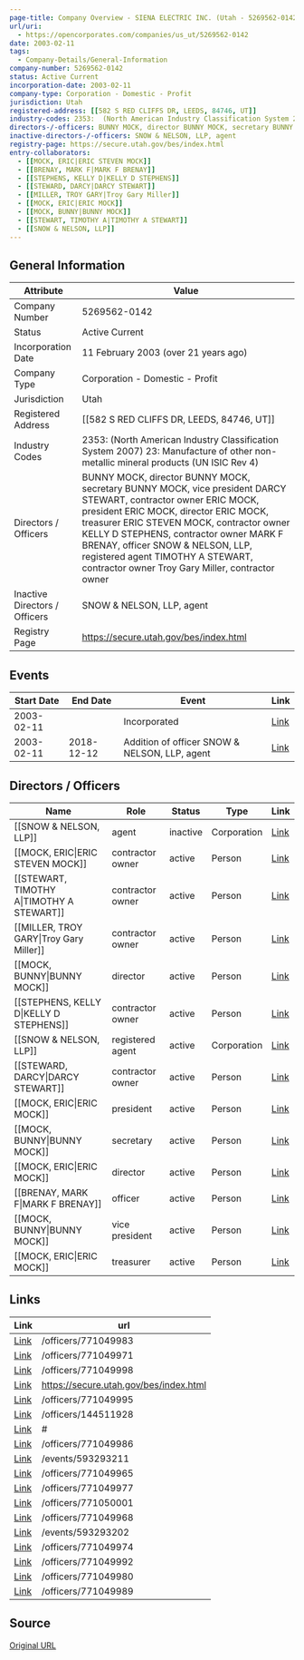 ```yaml
---
page-title: Company Overview - SIENA ELECTRIC INC. (Utah - 5269562-0142)
url/uri:
  - https://opencorporates.com/companies/us_ut/5269562-0142
date: 2003-02-11
tags:
  - Company-Details/General-Information
company-number: 5269562-0142
status: Active Current
incorporation-date: 2003-02-11
company-type: Corporation - Domestic - Profit
jurisdiction: Utah
registered-address: [[582 S RED CLIFFS DR, LEEDS, 84746, UT]]
industry-codes: 2353:  (North American Industry Classification System 2007) 23: Manufacture of other non-metallic mineral products (UN ISIC Rev 4)
directors-/-officers: BUNNY MOCK, director BUNNY MOCK, secretary BUNNY MOCK, vice president DARCY STEWART, contractor owner ERIC MOCK, president ERIC MOCK, director ERIC MOCK, treasurer ERIC STEVEN MOCK, contractor owner KELLY D STEPHENS, contractor owner MARK F BRENAY, officer SNOW & NELSON, LLP, registered agent TIMOTHY A STEWART, contractor owner Troy Gary Miller, contractor owner
inactive-directors-/-officers: SNOW & NELSON, LLP, agent
registry-page: https://secure.utah.gov/bes/index.html
entry-collaborators:
  - [[MOCK, ERIC|ERIC STEVEN MOCK]]
  - [[BRENAY, MARK F|MARK F BRENAY]]
  - [[STEPHENS, KELLY D|KELLY D STEPHENS]]
  - [[STEWARD, DARCY|DARCY STEWART]]
  - [[MILLER, TROY GARY|Troy Gary Miller]]
  - [[MOCK, ERIC|ERIC MOCK]]
  - [[MOCK, BUNNY|BUNNY MOCK]]
  - [[STEWART, TIMOTHY A|TIMOTHY A STEWART]]
  - [[SNOW & NELSON, LLP]]
---
```


## General Information
| Attribute          | Value                                       |
|--------------------|---------------------------------------------|
| Company Number     | 5269562-0142                                |
| Status             | Active Current                              |
| Incorporation Date | 11 February 2003 (over 21 years ago)        |
| Company Type       | Corporation - Domestic - Profit             |
| Jurisdiction       | Utah                                        |
| Registered Address | [[582 S RED CLIFFS DR, LEEDS, 84746, UT]]   |
| Industry Codes     | 2353:  (North American Industry Classification System 2007) 23: Manufacture of other non-metallic mineral products (UN ISIC Rev 4) |
| Directors / Officers | BUNNY MOCK, director BUNNY MOCK, secretary BUNNY MOCK, vice president DARCY STEWART, contractor owner ERIC MOCK, president ERIC MOCK, director ERIC MOCK, treasurer ERIC STEVEN MOCK, contractor owner KELLY D STEPHENS, contractor owner MARK F BRENAY, officer SNOW & NELSON, LLP, registered agent TIMOTHY A STEWART, contractor owner Troy Gary Miller, contractor owner |
| Inactive Directors / Officers | SNOW & NELSON, LLP, agent                   |
| Registry Page      | https://secure.utah.gov/bes/index.html      |

## Events

| Start Date | End Date   | Event                                                   | Link |
|------------|------------|-------------------------------------------------------|------|
| 2003-02-11 |            | Incorporated                                            | [Link](https://opencorporates.com/events/593293211) |
| 2003-02-11 | 2018-12-12 | Addition of officer SNOW & NELSON, LLP, agent           | [Link](https://opencorporates.com/events/593293202) |

## Directors / Officers
| Name                 | Role            | Status     | Type        | Link |
|----------------------|-----------------|------------|-------------|------|
| [[SNOW & NELSON, LLP]] | agent           | inactive   | Corporation | [Link](https://opencorporates.com/officers/144511928) |
| [[MOCK, ERIC\|ERIC STEVEN MOCK]] | contractor owner | active     | Person      | [Link](https://opencorporates.com/officers/771049965) |
| [[STEWART, TIMOTHY A\|TIMOTHY A STEWART]] | contractor owner | active     | Person      | [Link](https://opencorporates.com/officers/771049968) |
| [[MILLER, TROY GARY\|Troy Gary Miller]] | contractor owner | active     | Person      | [Link](https://opencorporates.com/officers/771049971) |
| [[MOCK, BUNNY\|BUNNY MOCK]] | director        | active     | Person      | [Link](https://opencorporates.com/officers/771049974) |
| [[STEPHENS, KELLY D\|KELLY D STEPHENS]] | contractor owner | active     | Person      | [Link](https://opencorporates.com/officers/771049977) |
| [[SNOW & NELSON, LLP]] | registered agent | active     | Corporation | [Link](https://opencorporates.com/officers/771049980) |
| [[STEWARD, DARCY\|DARCY STEWART]] | contractor owner | active     | Person      | [Link](https://opencorporates.com/officers/771049983) |
| [[MOCK, ERIC\|ERIC MOCK]] | president       | active     | Person      | [Link](https://opencorporates.com/officers/771049986) |
| [[MOCK, BUNNY\|BUNNY MOCK]] | secretary       | active     | Person      | [Link](https://opencorporates.com/officers/771049989) |
| [[MOCK, ERIC\|ERIC MOCK]] | director        | active     | Person      | [Link](https://opencorporates.com/officers/771049992) |
| [[BRENAY, MARK F\|MARK F BRENAY]] | officer         | active     | Person      | [Link](https://opencorporates.com/officers/771049995) |
| [[MOCK, BUNNY\|BUNNY MOCK]] | vice president  | active     | Person      | [Link](https://opencorporates.com/officers/771049998) |
| [[MOCK, ERIC\|ERIC MOCK]] | treasurer       | active     | Person      | [Link](https://opencorporates.com/officers/771050001) |

## Links
| Link   | url                            
|--------|--------------------------------|
| [Link](/officers/771049983) |/officers/771049983           |
| [Link](/officers/771049971) |/officers/771049971           |
| [Link](/officers/771049998) |/officers/771049998           |
| [Link](https://secure.utah.gov/bes/index.html) |https://secure.utah.gov/bes/index.html|
| [Link](/officers/771049995) |/officers/771049995           |
| [Link](/officers/144511928) |/officers/144511928           |
| [Link](#) |#                             |
| [Link](/officers/771049986) |/officers/771049986           |
| [Link](/events/593293211) |/events/593293211             |
| [Link](/officers/771049965) |/officers/771049965           |
| [Link](/officers/771049977) |/officers/771049977           |
| [Link](/officers/771050001) |/officers/771050001           |
| [Link](/officers/771049968) |/officers/771049968           |
| [Link](/events/593293202) |/events/593293202             |
| [Link](/officers/771049974) |/officers/771049974           |
| [Link](/officers/771049992) |/officers/771049992           |
| [Link](/officers/771049980) |/officers/771049980           |
| [Link](/officers/771049989) |/officers/771049989           |

## Source
[Original URL](https://opencorporates.com/companies/us_ut/5269562-0142)
